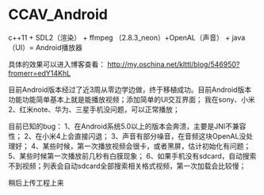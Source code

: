 # CCAV_Android
 c++11  +  SDL2（渲染） + ffmpeg （2.8.3_neon）+OpenAL（声音） + java （UI）= Android播放器

具体的效果可以进入博客查看：
http://my.oschina.net/klttl/blog/546950?fromerr=edY14KhL

目前Android版本经过了近3周从零边学边做，终于移植成功。目前Android版本功能功能简单基本上就是能播放视频；添加简单的UI交互界面；
我在sony、小米2、红米note、华为、三星手机没问题，可以正常播放；

目前已知的bug：
1、在Android系统5.0以上的版本会奔溃，主要是JNI不兼容性；
2、在小米4上会直接闪退；
3、声音有部分噪音，在音频这块OpenAL没处理好；
4、某些时候，第一次播放视频会很卡，或者黑屏，估计初始化有问题；
5、某些时候第一次播放前几秒有白膜现象；
6、如果手机没有sdcard，自动搜索不到视频；列表会自动sdcard全部搜索相关格式视频，第一次加载会比较慢；


稍后上传工程上来



